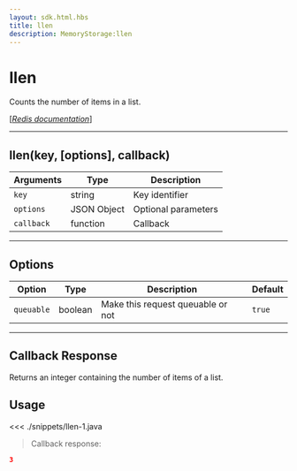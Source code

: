```yaml
---
layout: sdk.html.hbs
title: llen
description: MemoryStorage:llen
---
```


# llen

Counts the number of items in a list.

[[_Redis documentation_]](https://redis.io/commands/llen)

---

## llen(key, [options], callback)

| Arguments  | Type        | Description         |
| ---------- | ----------- | ------------------- |
| `key`      | string      | Key identifier      |
| `options`  | JSON Object | Optional parameters |
| `callback` | function    | Callback            |

---

## Options

| Option     | Type    | Description                       | Default |
| ---------- | ------- | --------------------------------- | ------- |
| `queuable` | boolean | Make this request queuable or not | `true`  |

---

## Callback Response

Returns an integer containing the number of items of a list.

## Usage

<<< ./snippets/llen-1.java

> Callback response:

```json
3
```
